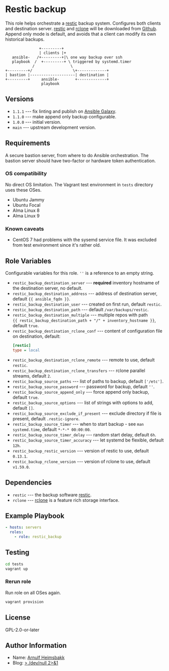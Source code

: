 # Restic backup

[restic]: https://restic.net/
[rclone]: https://rclone.org/

This role helps orchestrate a [restic][] backup system. Configures both clients and destination server. [restic][] and [rclone][] will be downloaded from [Github](https://github.com). Append only mode is default, and avoids that a client can modify its own historical backups.

```plain
               +---------+
               | clients |+
   ansible-   /+---------+|\ one way backup over ssh
   playbook  /  +---------+ \ triggered by systemd.timer
            /                \
+---------+/                  \+-------------+
| bastion |--------------------| destination |
+---------+     ansible-       +-------------+
                playbook
```

## Versions

* `1.1.1` --- fix linting and publish on [Ansible Galaxy](https://galaxy.ansible.com).
* `1.1.0` --- make append only backup configurable.
* `1.0.0` --- initial version.
* `main` --- upstream development version.

## Requirements

A secure bastion server, from where to do Ansible orchestration. The bastion server should have two-factor or hardware token authentication.

### OS compatibility

No direct OS limitation. The Vagrant test environment in `tests` directory uses these OSes.

* Ubuntu Jammy
* Ubuntu Focal
* Alma Linux 8
* Alma Linux 9

### Known caveats

* CentOS 7 had problems with the sysemd service file. It was excluded from test environment since it's rather old.

## Role Variables

Configurable variables for this role. `''` is a reference to an empty string.

* `restic_backup_destination_server` --- **required** inventory hostname of the destination server, no default.
* `restic_backup_destination_address` --- address of destination server, default `{{ ansible_fqdn }}`.
* `restic_backup_destination_user` --- created on first run, default `restic`.
* `restic_backup_destination_path` --- default `/var/backups/restic`.
* `restic_backup_destination_multiple` --- multiple repos with path  
  `{{ restic_backup_destination_path + "/" + inventory_hostname }}`, default `true`.
* `restic_backup_destination_rclone_conf` --- content of configuration file on destination, default:
    ```ini
    [restic]
    type = local
    ```
* `restic_backup_destination_rclone_remote` --- remote to use, default `restic`.
* `restic_backup_destination_rclone_transfers` --- rclone parallel streams, default `2`.
* `restic_backup_source_paths` --- list of paths to backup, default `['/etc']`.
* `restic_backup_source_password` --- password for backup, default `''`.
* `restic_backup_source_append_only` --- force append only backup, default `true`.
* `restic_backup_source_options` --- list of strings with options to add, default `[]`.
* `restic_backup_source_exclude_if_present` --- exclude directory if file is present, default `.restic-ignore`.
* `restic_backup_source_timer` --- when to start backup - see `man systemd.time`, default `*-*-* 00:00:00`.
* `restic_backup_source_timer_delay` --- random start delay, default `6h`.
* `restic_backup_source_timer_accuracy` --- let systemd be flexible, default `12h`.
* `restic_backup_restic_version` --- version of restic to use, default `0.13.1`.
* `restic_backup_rclone_version` --- version of rclone to use, default `v1.59.0`.


## Dependencies

* `restic` --- the backup software [restic][].
* `rclone` --- [rclone][] is a feature rich storage interface.

## Example Playbook

```yaml
- hosts: servers
  roles:
    - role: restic_backup
```

## Testing

```bash
cd tests
vagrant up
```

### Rerun role

Run role on all OSes again.

```bash
vagrant provision
```

## License

GPL-2.0-or-later

## Author Information

* Name: [Arnulf Heimsbakk](mailto:arnulf.heimsbakk+ansible@gmail.com)
* Blog: [> /dev/null 2>&1](https://blog.heimsbakk.net/)

<!---
# set vim: spell spelllang=en:
-->
